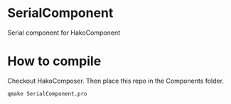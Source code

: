 SerialComponent
===============

Serial component for HakoComponent

How to compile
==============
Checkout HakoComposer. Then place this repo in the Components folder. 

`qmake SerialComponent.pro`
